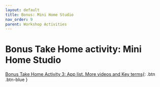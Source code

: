 ```yaml
---
layout: default
title: Bonus: Mini Home Studio
nav_order: 9
parent: Workshop Activities
---
```

# Bonus Take Home activity: Mini Home Studio

[Bonus Take Home Activity 3: App list. More videos and Key terms](more.html){: .btn .btn-blue }
